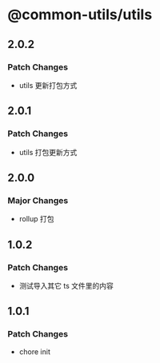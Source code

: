 # @common-utils/utils

## 2.0.2

### Patch Changes

- utils 更新打包方式

## 2.0.1

### Patch Changes

- utils 打包更新方式

## 2.0.0

### Major Changes

- rollup 打包

## 1.0.2

### Patch Changes

- 测试导入其它 ts 文件里的内容

## 1.0.1

### Patch Changes

- chore init
